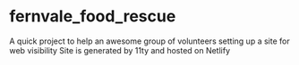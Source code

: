 # fernvale_food_rescue

A quick project to help an awesome group of volunteers setting up a site for web visibility
Site is generated by 11ty and hosted on Netlify
